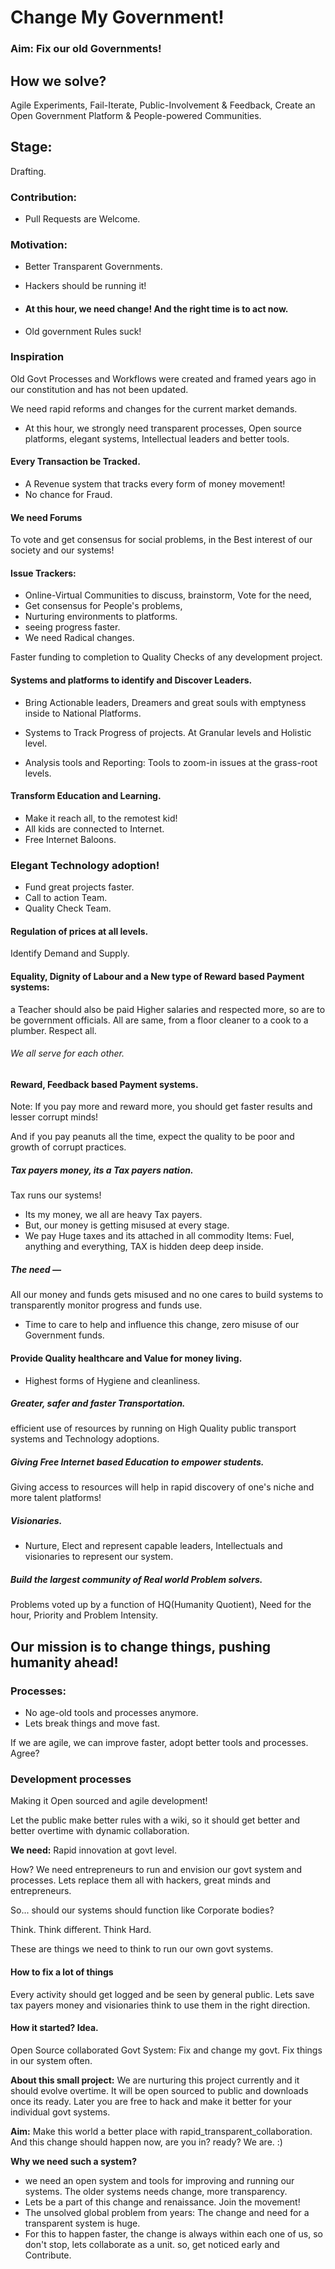 Change My Government!
============


### Aim: Fix our old Governments! 

## How we solve?
Agile Experiments, Fail-Iterate, Public-Involvement & Feedback, Create an Open Government Platform & People-powered Communities.

## Stage:
Drafting.

### Contribution:
- Pull Requests are Welcome.

### Motivation: 
- Better Transparent Governments.
- Hackers should be running it!

- #### At this hour, we need change! And the right time is to act now.

- Old government Rules suck! 

### Inspiration

  Old Govt Processes and Workflows were created and framed years ago in our 
constitution and has not been updated. 

We need rapid reforms and changes for the current market demands.

- At this hour, we strongly need transparent processes, Open source platforms, elegant systems, 
Intellectual leaders and better tools.

#### Every Transaction be Tracked.

- A Revenue system that tracks every form of money movement! 
- No chance for Fraud.

#### We need Forums 
To vote and get consensus for social problems, in the Best interest of our society and our systems!

#### Issue Trackers:
 - Online-Virtual Communities to discuss, brainstorm, Vote for the need, 
 - Get consensus for People's problems, 
 - Nurturing environments to platforms. 
 - seeing progress faster. 
 - We need Radical changes.

Faster funding to completion to Quality Checks of any development project.

#### Systems and platforms to identify and Discover Leaders.

- Bring Actionable leaders, Dreamers and great souls with emptyness inside to National Platforms.

- Systems to Track Progress of projects.
At Granular levels and Holistic level.

- Analysis tools and Reporting:
Tools to zoom-in issues at the grass-root levels.

#### Transform Education and Learning. 
- Make it reach all, to the remotest kid!
- All kids are connected to Internet.
- Free Internet Baloons.

### Elegant Technology adoption!
- Fund great projects faster.
- Call to action Team.
- Quality Check Team.

#### Regulation of prices at all levels. 
Identify Demand and Supply.

#### Equality, Dignity of Labour and a New type of Reward based Payment systems: 

a Teacher should also be paid Higher salaries and respected more, 
so are to be government officials. All are same, from a floor cleaner to a cook to a plumber.
Respect all. 
###### We all serve for each other.

#### Reward, Feedback based Payment systems.

Note: If you pay more and reward more, you should get faster results and lesser corrupt minds! 

And if you pay peanuts all the time, expect the quality to be poor and growth of corrupt practices.

##### Tax payers money, its a Tax payers nation. 

Tax runs our systems!

- Its my money, we all are heavy Tax payers.
- But, our money is getting misused at every stage.
- We pay Huge taxes and its attached in all commodity Items: Fuel, anything and everything, 
TAX is hidden deep deep inside.

##### The need — 

All our money and funds gets misused and no one cares to build systems to transparently monitor progress and 
funds use.

- Time to care to help and influence this change, zero misuse of our Government funds.

#### Provide Quality healthcare and Value for money living.

- Highest forms of Hygiene and cleanliness.

##### Greater, safer and faster Transportation.

efficient use of resources by running on High Quality public transport systems and Technology adoptions.

##### Giving Free Internet based Education to empower students.

Giving access to resources will help in rapid discovery of one's niche and more talent platforms!

##### Visionaries.

- Nurture, Elect and represent capable leaders, Intellectuals and visionaries to represent our system. 

##### Build the largest community of Real world Problem solvers. 

Problems voted up by a function of HQ(Humanity Quotient), Need for the hour, Priority and Problem Intensity.

## Our mission is to change things, pushing humanity ahead!

### Processes:

- No age-old tools and processes anymore. 
- Lets break things and move fast.

If we are agile, we can improve faster, adopt better tools and processes. Agree?

### Development processes 
Making it Open sourced and agile development!

Let the public make better rules with a wiki, so it should get better and better overtime with 
dynamic collaboration.

**We need:** 
Rapid innovation at govt level. 

How? 
We need entrepreneurs to run and envision our govt system and processes.
Lets replace them all with hackers, great minds and entrepreneurs. 

So... should our systems should function like Corporate bodies?

Think. 
Think different. 
Think Hard.

These are things we need to think to run our own govt systems.

#### How to fix a lot of things
Every activity should get logged and be seen by general public.
Lets save tax payers money and visionaries think to use them in the right direction.

#### How it started? Idea.
Open Source collaborated Govt System: Fix and change my govt. 
Fix things in our system often. 

**About this small project:**
We are nurturing this project currently and it should evolve overtime.
It will be open sourced to public and downloads once its ready. 
Later you are free to hack and make it better for your individual govt systems. 

**Aim:**
Make this world a better place with rapid_transparent_collaboration.
And this change should happen now, are you in? ready? 
We are. :)

**Why we need such a system?**

- we need an open system and tools for improving and running our systems. The older systems needs change, more transparency.
- Lets be a part of this change and renaissance. Join the movement! 
- The unsolved global problem from years: The change and need for a transparent system is huge. 
- For this to happen faster, the change is always within each one of us, so don't stop, lets collaborate as a unit. 
so, get noticed early and Contribute. 
